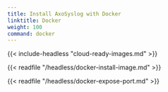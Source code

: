 ```yaml
---
title: Install AxoSyslog with Docker
linktitle: Docker
weight: 100
command: docker
---
```

<!-- This file is under the copyright of Axoflow, and licensed under Apache License 2.0, except for using the Axoflow and AxoSyslog trademarks. -->

{{< include-headless "cloud-ready-images.md" >}}

{{< readfile "/headless/docker-install-image.md" >}}

{{< readfile "/headless/docker-expose-port.md" >}}
